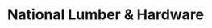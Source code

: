 ---
title: "National Lumber & Hardware"
url: /guaynabo/national-lumber-und-hardware/
shop: Eisenwaren
---